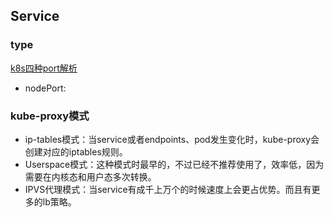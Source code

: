 ## Service

### type

[k8s四种port解析](https://blog.csdn.net/a772304419/article/details/113447005)

- nodePort:


### kube-proxy模式

- ip-tables模式：当service或者endpoints、pod发生变化时，kube-proxy会创建对应的iptables规则。
- Userspace模式：这种模式时最早的，不过已经不推荐使用了，效率低，因为需要在内核态和用户态多次转换。
- IPVS代理模式：当service有成千上万个的时候速度上会更占优势。而且有更多的lb策略。

